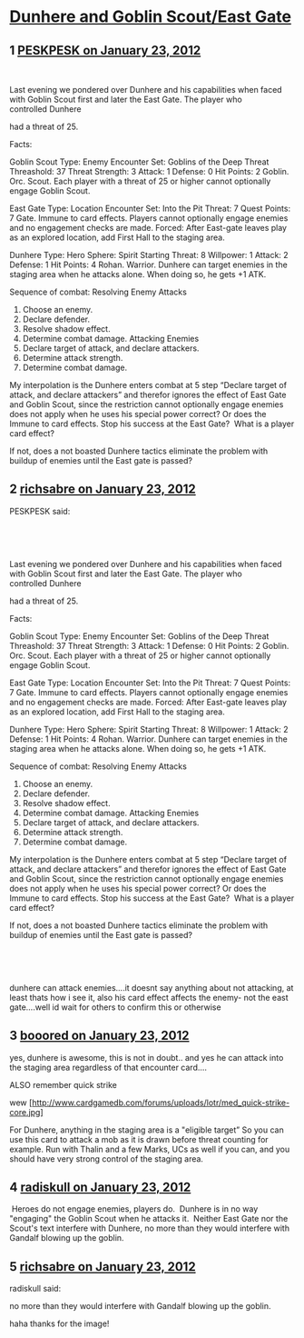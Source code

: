 # [Dunhere and Goblin Scout/East Gate](https://community.fantasyflightgames.com/topic/59415-dunhere-and-goblin-scouteast-gate/)

## 1 [PESKPESK on January 23, 2012](https://community.fantasyflightgames.com/topic/59415-dunhere-and-goblin-scouteast-gate/?do=findComment&comment=583694)

 

Last evening we pondered over Dunhere and his capabilities when faced with Goblin Scout first and later the East Gate. The player who controlled Dunhere

had a threat of 25.

Facts:

Goblin Scout
Type: Enemy
Encounter Set: Goblins of the Deep
Threat Threashold: 37
Threat Strength: 3 Attack: 1 Defense: 0 Hit Points: 2
Goblin. Orc. Scout.
Each player with a threat of 25 or higher cannot optionally engage Goblin Scout.
 

East Gate
Type: Location
Encounter Set: Into the Pit
Threat: 7 Quest Points: 7
Gate.
Immune to card effects.
Players cannot optionally engage enemies and no engagement checks are made.
Forced: After East-gate leaves play as an explored location, add First Hall to the staging area.
 

Dunhere
Type: Hero
Sphere: Spirit Starting Threat: 8
Willpower: 1 Attack: 2 Defense: 1 Hit Points: 4
Rohan. Warrior.
Dunhere can target enemies in the staging area when he attacks alone. When doing so, he gets +1 ATK.

Sequence of combat:
Resolving Enemy Attacks
1. Choose an enemy.
2. Declare defender.
3. Resolve shadow effect.
4. Determine combat damage.
Attacking Enemies
5. Declare target of attack, and declare attackers.
6. Determine attack strength.
7. Determine combat damage.


My interpolation is the Dunhere enters combat at 5 step “Declare target of attack, and declare attackers” and therefor ignores the effect of East Gate and Goblin Scout, since the restriction cannot optionally engage enemies does not apply when he uses his special power correct? Or does the Immune to card effects. Stop his success at the East Gate?  What is a player card effect?

If not, does a not boasted Dunhere tactics eliminate the problem with buildup of enemies until the East gate is passed?
 

## 2 [richsabre on January 23, 2012](https://community.fantasyflightgames.com/topic/59415-dunhere-and-goblin-scouteast-gate/?do=findComment&comment=583696)

PESKPESK said:

 

 

Last evening we pondered over Dunhere and his capabilities when faced with Goblin Scout first and later the East Gate. The player who controlled Dunhere

had a threat of 25.

Facts:

Goblin Scout
Type: Enemy
Encounter Set: Goblins of the Deep
Threat Threashold: 37
Threat Strength: 3 Attack: 1 Defense: 0 Hit Points: 2
Goblin. Orc. Scout.
Each player with a threat of 25 or higher cannot optionally engage Goblin Scout.
 

East Gate
Type: Location
Encounter Set: Into the Pit
Threat: 7 Quest Points: 7
Gate.
Immune to card effects.
Players cannot optionally engage enemies and no engagement checks are made.
Forced: After East-gate leaves play as an explored location, add First Hall to the staging area.
 

Dunhere
Type: Hero
Sphere: Spirit Starting Threat: 8
Willpower: 1 Attack: 2 Defense: 1 Hit Points: 4
Rohan. Warrior.
Dunhere can target enemies in the staging area when he attacks alone. When doing so, he gets +1 ATK.

Sequence of combat:
Resolving Enemy Attacks
1. Choose an enemy.
2. Declare defender.
3. Resolve shadow effect.
4. Determine combat damage.
Attacking Enemies
5. Declare target of attack, and declare attackers.
6. Determine attack strength.
7. Determine combat damage.


My interpolation is the Dunhere enters combat at 5 step “Declare target of attack, and declare attackers” and therefor ignores the effect of East Gate and Goblin Scout, since the restriction cannot optionally engage enemies does not apply when he uses his special power correct? Or does the Immune to card effects. Stop his success at the East Gate?  What is a player card effect?

If not, does a not boasted Dunhere tactics eliminate the problem with buildup of enemies until the East gate is passed?
 

 

 

dunhere can attack enemies....it doesnt say anything about not attacking, at least thats how i see it, also his card effect affects the enemy- not the east gate....well id wait for others to confirm this or otherwise

## 3 [booored on January 23, 2012](https://community.fantasyflightgames.com/topic/59415-dunhere-and-goblin-scouteast-gate/?do=findComment&comment=583711)

yes, dunhere is awesome, this is not in doubt.. and yes he can attack into the staging area regardless of that encounter card....

ALSO remember quick strike

wew [http://www.cardgamedb.com/forums/uploads/lotr/med_quick-strike-core.jpg]

For Dunhere, anything in the staging area is a "eligible target” So you can use this card to attack a mob as it is drawn before threat counting for example. Run with Thalin and a few Marks, UCs as well if you can, and you should have very strong control of the staging area.

## 4 [radiskull on January 23, 2012](https://community.fantasyflightgames.com/topic/59415-dunhere-and-goblin-scouteast-gate/?do=findComment&comment=583712)

 Heroes do not engage enemies, players do.  Dunhere is in no way "engaging" the Goblin Scout when he attacks it.  Neither East Gate nor the Scout's text interfere with Dunhere, no more than they would interfere with Gandalf blowing up the goblin.

## 5 [richsabre on January 23, 2012](https://community.fantasyflightgames.com/topic/59415-dunhere-and-goblin-scouteast-gate/?do=findComment&comment=583752)

radiskull said:

no more than they would interfere with Gandalf blowing up the goblin.



haha thanks for the image!

